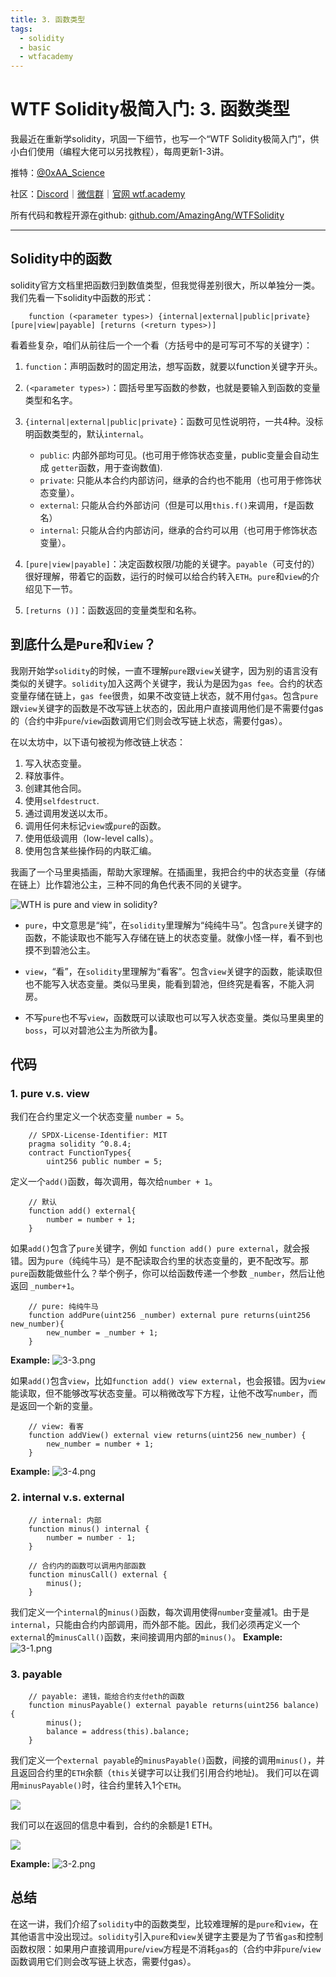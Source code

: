 ```yaml
---
title: 3. 函数类型
tags:
  - solidity
  - basic
  - wtfacademy
---
```


# WTF Solidity极简入门: 3. 函数类型
我最近在重新学solidity，巩固一下细节，也写一个“WTF Solidity极简入门”，供小白们使用（编程大佬可以另找教程），每周更新1-3讲。

推特：[@0xAA_Science](https://twitter.com/0xAA_Science)

社区：[Discord](https://discord.wtf.academy)｜[微信群](https://docs.google.com/forms/d/e/1FAIpQLSe4KGT8Sh6sJ7hedQRuIYirOoZK_85miz3dw7vA1-YjodgJ-A/viewform?usp=sf_link)｜[官网 wtf.academy](https://wtf.academy)

所有代码和教程开源在github: [github.com/AmazingAng/WTFSolidity](https://github.com/AmazingAng/WTFSolidity)

-----

## Solidity中的函数
solidity官方文档里把函数归到数值类型，但我觉得差别很大，所以单独分一类。我们先看一下solidity中函数的形式：
```solidity
    function (<parameter types>) {internal|external|public|private} [pure|view|payable] [returns (<return types>)]
```
看着些复杂，咱们从前往后一个一个看（方括号中的是可写可不写的关键字）：

1. `function`：声明函数时的固定用法，想写函数，就要以function关键字开头。

2. `(<parameter types>)`：圆括号里写函数的参数，也就是要输入到函数的变量类型和名字。

3. `{internal|external|public|private}`：函数可见性说明符，一共4种。没标明函数类型的，默认`internal`。

    - `public`: 内部外部均可见。(也可用于修饰状态变量，public变量会自动生成 `getter`函数，用于查询数值).
    - `private`: 只能从本合约内部访问，继承的合约也不能用（也可用于修饰状态变量）。
    - `external`: 只能从合约外部访问（但是可以用`this.f()`来调用，`f`是函数名）
    - `internal`: 只能从合约内部访问，继承的合约可以用（也可用于修饰状态变量）。
4. `[pure|view|payable]`：决定函数权限/功能的关键字。`payable`（可支付的）很好理解，带着它的函数，运行的时候可以给合约转入`ETH`。`pure`和`view`的介绍见下一节。

5. `[returns ()]`：函数返回的变量类型和名称。

## 到底什么是`Pure`和`View`？
我刚开始学`solidity`的时候，一直不理解`pure`跟`view`关键字，因为别的语言没有类似的关键字。`solidity`加入这两个关键字，我认为是因为`gas fee`。合约的状态变量存储在链上，`gas fee`很贵，如果不改变链上状态，就不用付`gas`。包含`pure`跟`view`关键字的函数是不改写链上状态的，因此用户直接调用他们是不需要付gas的（合约中非`pure`/`view`函数调用它们则会改写链上状态，需要付gas）。

在以太坊中，以下语句被视为修改链上状态：

1. 写入状态变量。
2. 释放事件。
3. 创建其他合同。
4. 使用`selfdestruct`.
5. 通过调用发送以太币。
6. 调用任何未标记`view`或`pure`的函数。
7. 使用低级调用（low-level calls）。
8. 使用包含某些操作码的内联汇编。

我画了一个马里奥插画，帮助大家理解。在插画里，我把合约中的状态变量（存储在链上）比作碧池公主，三种不同的角色代表不同的关键字。


![WTH is pure and view in solidity?](https://images.mirror-media.xyz/publication-images/1B9kHsTYnDY_QURSWMmPb.png?height=1028&width=1758)

- `pure`，中文意思是“纯”，在`solidity`里理解为“纯纯牛马”。包含`pure`关键字的函数，不能读取也不能写入存储在链上的状态变量。就像小怪一样，看不到也摸不到碧池公主。

- `view`，“看”，在`solidity`里理解为“看客”。包含`view`关键字的函数，能读取但也不能写入状态变量。类似马里奥，能看到碧池，但终究是看客，不能入洞房。

- 不写`pure`也不写`view`，函数既可以读取也可以写入状态变量。类似马里奥里的`boss`，可以对碧池公主为所欲为🐶。

## 代码
### 1. pure v.s. view

我们在合约里定义一个状态变量 `number = 5`。
```solidity
    // SPDX-License-Identifier: MIT
    pragma solidity ^0.8.4;
    contract FunctionTypes{
        uint256 public number = 5;
```
定义一个`add()`函数，每次调用，每次给`number + 1`。
```solidity
    // 默认
    function add() external{
        number = number + 1;
    }
```
如果`add()`包含了`pure`关键字，例如 `function add() pure external`，就会报错。因为`pure`（纯纯牛马）是不配读取合约里的状态变量的，更不配改写。那`pure`函数能做些什么？举个例子，你可以给函数传递一个参数 `_number`，然后让他返回 `_number+1`。
```solidity
    // pure: 纯纯牛马
    function addPure(uint256 _number) external pure returns(uint256 new_number){
        new_number = _number + 1;
    }
```

**Example:**
![3-3.png](./img/3-3.png)

如果`add()`包含`view`，比如`function add() view external`，也会报错。因为`view`能读取，但不能够改写状态变量。可以稍微改写下方程，让他不改写`number`，而是返回一个新的变量。
```solidity
    // view: 看客
    function addView() external view returns(uint256 new_number) {
        new_number = number + 1;
    }
```

**Example:**
![3-4.png](./img/3-4.png)
### 2. internal v.s. external
```solidity
    // internal: 内部
    function minus() internal {
        number = number - 1;
    }

    // 合约内的函数可以调用内部函数
    function minusCall() external {
        minus();
    }
```
我们定义一个`internal`的`minus()`函数，每次调用使得`number`变量减1。由于是`internal`，只能由合约内部调用，而外部不能。因此，我们必须再定义一个`external`的`minusCall()`函数，来间接调用内部的`minus()`。
**Example:**
![3-1.png](./img/3-1.png)

### 3. payable
```solidity
    // payable: 递钱，能给合约支付eth的函数
    function minusPayable() external payable returns(uint256 balance) {
        minus();    
        balance = address(this).balance;
    }
```
我们定义一个`external payable`的`minusPayable()`函数，间接的调用`minus()`，并且返回合约里的`ETH`余额（`this`关键字可以让我们引用合约地址)。
我们可以在调用`minusPayable()`时，往合约里转入1个`ETH`。

![](https://images.mirror-media.xyz/publication-images/ETDPN8myq7jFfAL8CUAFt.png?height=148&width=588)

我们可以在返回的信息中看到，合约的余额是1 ETH。

![](https://images.mirror-media.xyz/publication-images/nGZ2pz0MvzgXuKrENJPYf.png?height=128&width=1130)

**Example:**
![3-2.png](./img/3-2.png)

## 总结
在这一讲，我们介绍了`solidity`中的函数类型，比较难理解的是`pure`和`view`，在其他语言中没出现过。`solidity`引入`pure`和`view`关键字主要是为了节省`gas`和控制函数权限：如果用户直接调用`pure`/`view`方程是不消耗`gas`的（合约中非`pure`/`view`函数调用它们则会改写链上状态，需要付gas）。
